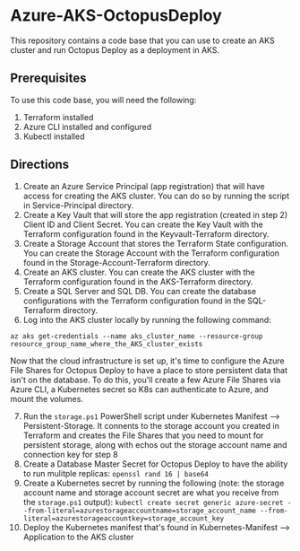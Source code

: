 # Azure-AKS-OctopusDeploy

This repository contains a code base that you can use to create an AKS cluster and run Octopus Deploy as a deployment in AKS.

## Prerequisites
To use this code base, you will need the following:
1. Terraform installed
2. Azure CLI installed and configured
3. Kubectl installed

## Directions
1. Create an Azure Service Principal (app registration) that will have access for creating the AKS cluster. You can do so by running the script in Service-Principal directory.
2. Create a Key Vault that will store the app registration (created in step 2) Client ID and Client Secret. You can create the Key Vault with the Terraform configuration found in the Keyvault-Terraform directory.
3. Create a Storage Account that stores the Terraform State configuration. You can create the Storage Account with the Terraform configuration found in the Storage-Account-Terraform directory.
4. Create an AKS cluster. You can create the AKS cluster with the Terraform configuration found in the AKS-Terraform directory.
5. Create a SQL Server and SQL DB. You can create the database configurations with the Terraform configuration found in the SQL-Terraform directory.
6. Log into the AKS cluster locally by running the following command:
```
az aks get-credentials --name aks_cluster_name --resource-group resource_group_name_where_the_AKS_cluster_exists
```

Now that the cloud infrastructure is set up, it's time to configure the Azure File Shares for Octopus Deploy to have a place to store persistent data that isn't on the database. To do this, you'll create a few Azure File Shares via Azure CLI, a Kubernetes secret so K8s can authenticate to Azure, and mount the volumes.

7. Run the `storage.ps1` PowerShell script under Kubernetes Manifest --> Persistent-Storage. It connents to the storage account you created in Terraform and creates the File Shares that you need to mount for persistent storage, along with echos out the storage account name and connection key for step 8
8. Create a Database Master Secret for Octopus Deploy to have the ability to run mulitple replicas: `openssl rand 16 | base64`
9. Create a Kubernetes secret by running the following (note: the storage account name and storage account secret are what you receive from the `storage.ps1` output):
`kubectl create secret generic azure-secret --from-literal=azurestorageaccountname=storage_account_name --from-literal=azurestorageaccountkey=storage_account_key`
10. Deploy the Kubernetes manifest that's found in Kubernetes-Manifest --> Application to the AKS cluster